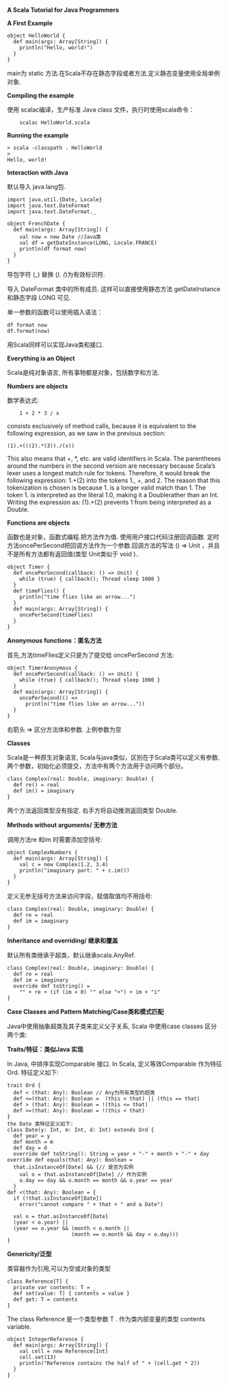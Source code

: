 **A Scala Tutorial for Java Programmers**

**A First Example**

	object HelloWorld {
	  def main(args: Array[String]) {
	    println("Hello, world!")
	  }
	}

 main为 static 方法.在Scala不存在静态字段或者方法.定义静态变量使用全局单例对象.

**Compiling the example**

使用 scalac编译，生产标准 Java class 文件，执行时使用scala命令：

		scalac HelloWorld.scala

**Running the example**
	
	> scala -classpath . HelloWorld
	> 
	Hello, world!

**Interaction with Java**

默认导入 java.lang包.

	import java.util.{Date, Locale}
	import java.text.DateFormat
	import java.text.DateFormat._
	
	object FrenchDate {
	  def main(args: Array[String]) {
	    val now = new Date //Java类
	    val df = getDateInstance(LONG, Locale.FRANCE)
	    println(df format now)
	  }
	}

导包字符 (_) 替换 (*).  (*)为有效标识符.

导入 DateFormat 类中的所有成员. 这样可以直接使用静态方法 getDateInstance和静态字段 LONG 可见.

单一参数的函数可以使用插入语法：

	df format now
	df.format(now)

用Scala同样可以实现Java类和接口.

**Everything is an Object**

Scala是纯对象语言, 所有事物都是对象，包括数字和方法.

**Numbers are objects**

数学表达式:

		1 + 2 * 3 / x
consists exclusively of method calls, because it is equivalent to the following expression, as we saw in the previous section:

	(1).+(((2).*(3))./(x))
This also means that +, *, etc. are valid identifiers in Scala.
The parentheses around the numbers in the second version are necessary because Scala’s lexer uses a longest match rule for tokens. Therefore, it would break the following expression:
1.+(2)
into the tokens 1., +, and 2. The reason that this tokenization is chosen is because 1. is a longer valid match than 1. The token 1. is interpreted as the literal 1.0, making it a Doublerather than an Int. Writing the expression as:
(1).+(2)
prevents 1 from being interpreted as a Double.

**Functions are objects**

函数也是对象，函数式编程.把方法作为值. 使用用户接口代码注册回调函数.
定时方法oncePerSecond把回调方法作为一个参数.回调方法的写法 () => Unit ，并且不是所有方法都有返回值(类型 Unit类似于 void )..

	object Timer {
	  def oncePerSecond(callback: () => Unit) {
	    while (true) { callback(); Thread sleep 1000 }
	  }
	  def timeFlies() {
	    println("time flies like an arrow...")
	  }
	  def main(args: Array[String]) {
	    oncePerSecond(timeFlies)
	  }
	}

**Anonymous functions：匿名方法**

首先,方法timeFlies定义只是为了提交给 oncePerSecond 方法:

	object TimerAnonymous {
	  def oncePerSecond(callback: () => Unit) {
	    while (true) { callback(); Thread sleep 1000 }
	  }
	  def main(args: Array[String]) {
	    oncePerSecond(() =>
	      println("time flies like an arrow..."))
	  }
	}
右箭头 => 区分方法体和参数. 上例参数为空

**Classes**

Scala是一种原生对象语言, Scala与java类似，区别在于Scala类可以定义有参数.两个参数，初始化必须提交，方法中有两个方法用于访问两个部分。

	class Complex(real: Double, imaginary: Double) {
	  def re() = real
	  def im() = imaginary
	}
两个方法返回类型没有指定. 右手方将自动推测返回类型 Double.

**Methods without arguments/ 无参方法**

调用方法re 和im 时需要添加空括号:

	object ComplexNumbers {
	  def main(args: Array[String]) {
	    val c = new Complex(1.2, 3.4)
	    println("imaginary part: " + c.im())
	  }
	}
定义无参无括号方法来访问字段，赋值取值均不用括号:

	class Complex(real: Double, imaginary: Double) {
	  def re = real
	  def im = imaginary
	}

**Inheritance and overriding/ 继承和覆盖**

默认所有类继承于超类，默认继承scala.AnyRef.

	class Complex(real: Double, imaginary: Double) {
	  def re = real
	  def im = imaginary
	  override def toString() =
	    "" + re + (if (im < 0) "" else "+") + im + "i"
	}

**Case Classes and Pattern Matching/Case类和模式匹配**

Java中使用抽象超类及其子类来定义父子关系, Scala 中使用case classes 区分两个类:


**Traits/特征：类似Java 实现**

In Java, 中排序实现Comparable 接口. In Scala, 定义等效Comparable 作为特征  Ord.  特征定义如下:

	trait Ord {
	  def < (that: Any): Boolean // Any为所有类型的超类
	  def <=(that: Any): Boolean =  (this < that) || (this == that)
	  def > (that: Any): Boolean = !(this <= that)
	  def >=(that: Any): Boolean = !(this < that)  
	}
	the Date 类特征定义如下:
	class Date(y: Int, m: Int, d: Int) extends Ord {
	  def year = y
	  def month = m
	  def day = d
	  override def toString(): String = year + "-" + month + "-" + day
	override def equals(that: Any): Boolean =
	  that.isInstanceOf[Date] && {// 是否为实例
	    val o = that.asInstanceOf[Date] // 作为实例
	    o.day == day && o.month == month && o.year == year
	  }
	def <(that: Any): Boolean = {
	  if (!that.isInstanceOf[Date])
	    error("cannot compare " + that + " and a Date")
	
	  val o = that.asInstanceOf[Date]
	  (year < o.year) ||
	  (year == o.year && (month < o.month ||
	                     (month == o.month && day < o.day)))
	}
**Genericity/泛型**

类容器作为引用,可以为空或对象的类型

	class Reference[T] {
	  private var contents: T = _
	  def set(value: T) { contents = value }
	  def get: T = contents
	}
The class Reference 是一个类型参数 T . 作为类内部变量的类型 contents variable.

	object IntegerReference {
	  def main(args: Array[String]) {
	    val cell = new Reference[Int]
	    cell.set(13)
	    println("Reference contains the half of " + (cell.get * 2))
	  }
	}
